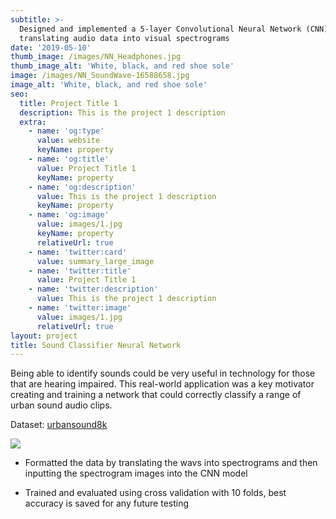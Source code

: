 ```yaml
---
subtitle: >-
  Designed and implemented a 5-layer Convolutional Neural Network (CNN) for
  translating audio data into visual spectrograms
date: '2019-05-10'
thumb_image: /images/NN_Headphones.jpg
thumb_image_alt: 'White, black, and red shoe sole'
image: /images/NN_SoundWave-16588658.jpg
image_alt: 'White, black, and red shoe sole'
seo:
  title: Project Title 1
  description: This is the project 1 description
  extra:
    - name: 'og:type'
      value: website
      keyName: property
    - name: 'og:title'
      value: Project Title 1
      keyName: property
    - name: 'og:description'
      value: This is the project 1 description
      keyName: property
    - name: 'og:image'
      value: images/1.jpg
      keyName: property
      relativeUrl: true
    - name: 'twitter:card'
      value: summary_large_image
    - name: 'twitter:title'
      value: Project Title 1
    - name: 'twitter:description'
      value: This is the project 1 description
    - name: 'twitter:image'
      value: images/1.jpg
      relativeUrl: true
layout: project
title: Sound Classifier Neural Network
---
```

Being able to identify sounds could be very useful in technology for those that are hearing impaired. This real-world application was a key motivator creating and training a network that could correctly classify a range of urban sound audio clips.

Dataset: [urbansound8k](https://urbansounddataset.weebly.com/urbansound8k.html)



![](/images/classesNN.PNG)



*   Formatted the data by translating the wavs into spectrograms and then inputting the spectrogram images into the CNN model

*   Trained and evaluated using cross validation with 10 folds, best accuracy is saved for any future testing



